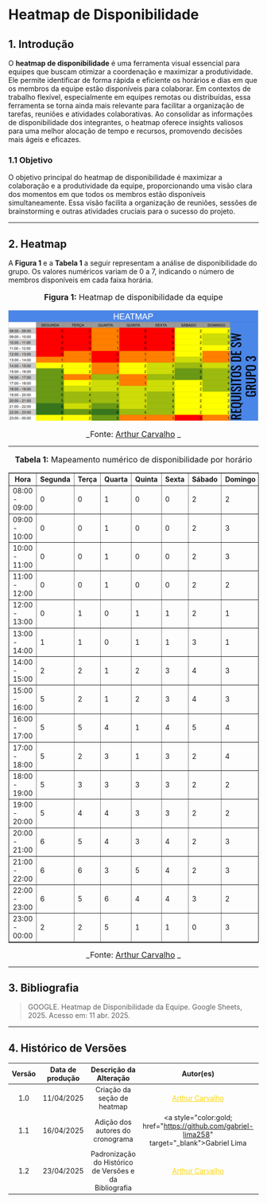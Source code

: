 # Heatmap de Disponibilidade

## 1. Introdução

O **heatmap de disponibilidade** é uma ferramenta visual essencial para equipes que buscam otimizar a coordenação e maximizar a produtividade. Ele permite identificar de forma rápida e eficiente os horários e dias em que os membros da equipe estão disponíveis para colaborar. Em contextos de trabalho flexível, especialmente em equipes remotas ou distribuídas, essa ferramenta se torna ainda mais relevante para facilitar a organização de tarefas, reuniões e atividades colaborativas. Ao consolidar as informações de disponibilidade dos integrantes, o heatmap oferece insights valiosos para uma melhor alocação de tempo e recursos, promovendo decisões mais ágeis e eficazes.

### 1.1 Objetivo

O objetivo principal do heatmap de disponibilidade é maximizar a colaboração e a produtividade da equipe, proporcionando uma visão clara dos momentos em que todos os membros estão disponíveis simultaneamente. Essa visão facilita a organização de reuniões, sessões de brainstorming e outras atividades cruciais para o sucesso do projeto.

---

## 2. Heatmap

A **Figura 1** e a **Tabela 1** a seguir representam a análise de disponibilidade do grupo. Os valores numéricos variam de 0 a 7, indicando o número de membros disponíveis em cada faixa horária.

<div align="center">
  <font size="3">
    <p style="text-align: center"><b>Figura 1:</b> Heatmap de disponibilidade da equipe</p>
  </font>
</div>

<div align="center">
  <img src="../../assets/img/HeadMap (1).png" alt="Heatmap de Disponibilidade" width="800px">
</div>

<font size="3"><p style="text-align: center">_Fonte: [Arthur Carvalho](https://github.com/arthurlleite) _</p></font>

---

<div align="center">
  <font size="3">
    <p style="text-align: center"><b>Tabela 1:</b> Mapeamento numérico de disponibilidade por horário</p>
  </font>
</div>

<div align="center">
  <table border="1" cellpadding="5">
    <thead>
      <tr>
        <th>Hora</th>
        <th>Segunda</th>
        <th>Terça</th>
        <th>Quarta</th>
        <th>Quinta</th>
        <th>Sexta</th>
        <th>Sábado</th>
        <th>Domingo</th>
      </tr>
    </thead>
    <tbody>
      <tr><td>08:00 - 09:00</td><td>0</td><td>0</td><td>1</td><td>0</td><td>0</td><td>2</td><td>2</td></tr>
      <tr><td>09:00 - 10:00</td><td>0</td><td>0</td><td>1</td><td>0</td><td>0</td><td>2</td><td>3</td></tr>
      <tr><td>10:00 - 11:00</td><td>0</td><td>0</td><td>1</td><td>0</td><td>0</td><td>2</td><td>3</td></tr>
      <tr><td>11:00 - 12:00</td><td>0</td><td>0</td><td>1</td><td>0</td><td>0</td><td>2</td><td>2</td></tr>
      <tr><td>12:00 - 13:00</td><td>0</td><td>1</td><td>0</td><td>1</td><td>1</td><td>2</td><td>1</td></tr>
      <tr><td>13:00 - 14:00</td><td>1</td><td>1</td><td>0</td><td>1</td><td>1</td><td>3</td><td>1</td></tr>
      <tr><td>14:00 - 15:00</td><td>2</td><td>2</td><td>1</td><td>2</td><td>3</td><td>4</td><td>3</td></tr>
      <tr><td>15:00 - 16:00</td><td>5</td><td>2</td><td>1</td><td>2</td><td>3</td><td>4</td><td>3</td></tr>
      <tr><td>16:00 - 17:00</td><td>5</td><td>5</td><td>4</td><td>1</td><td>4</td><td>5</td><td>4</td></tr>
      <tr><td>17:00 - 18:00</td><td>5</td><td>2</td><td>3</td><td>1</td><td>3</td><td>2</td><td>4</td></tr>
      <tr><td>18:00 - 19:00</td><td>5</td><td>3</td><td>3</td><td>3</td><td>3</td><td>2</td><td>2</td></tr>
      <tr><td>19:00 - 20:00</td><td>5</td><td>4</td><td>4</td><td>3</td><td>3</td><td>2</td><td>2</td></tr>
      <tr><td>20:00 - 21:00</td><td>6</td><td>5</td><td>4</td><td>3</td><td>4</td><td>2</td><td>3</td></tr>
      <tr><td>21:00 - 22:00</td><td>6</td><td>6</td><td>3</td><td>5</td><td>4</td><td>2</td><td>3</td></tr>
      <tr><td>22:00 - 23:00</td><td>6</td><td>5</td><td>6</td><td>4</td><td>4</td><td>3</td><td>2</td></tr>
      <tr><td>23:00 - 00:00</td><td>2</td><td>2</td><td>5</td><td>1</td><td>1</td><td>0</td><td>3</td></tr>
    </tbody>
  </table>
</div>

<font size="3"><p style="text-align: center">_Fonte: [Arthur Carvalho](https://github.com/arthurlleite) _</p></font>


---

## 3. Bibliografia

> GOOGLE. Heatmap de Disponibilidade da Equipe. Google Sheets, 2025. Acesso em: 11 abr. 2025.

---

## 4. Histórico de Versões

| Versão | Data de produção   | Descrição da Alteração                               | Autor(es)             | Revisor(es)      |Data de Revisão |
| :----: | :----------------: | :--------------------------------------------------: | :-------------------: | :-------------:  |  :-----------: |
| 1.0    | 11/04/2025         | Criação da seção de heatmap                          |<a style="color:gold;" href="https://github.com/arthurlleite" target="_blank">Arthur Carvalho</a>|<a style="color:gold;" href="https://github.com/leozinlima" target="_blank">Leonardo de Melo</a>| 11/04/2025|
| 1.1    | 16/04/2025         | Adição dos autores do cronograma                     | <a style="color:gold; href="https://github.com/gabriel-lima258" target="_blank">Gabriel Lima</a> |<a style="color:gold;" href="https://github.com/leozinlima" target="_blank">Leonardo de Melo</a>, <a style="color:gold;" href="https://github.com/MateuSansete" target="_blank">Mateus Bastos</a> | 16/04/2025|
| 1.2    | 23/04/2025         | Padronização do Histórico de Versões e da Bibliografia|<a style="color:gold;" href="https://github.com/arthurlleite" target="_blank">Arthur Carvalho</a>|<a style="color:gold;" href="https://github.com/leozinlima" target="_blank">Leonardo de Melo</a>| 23/04/2025|
